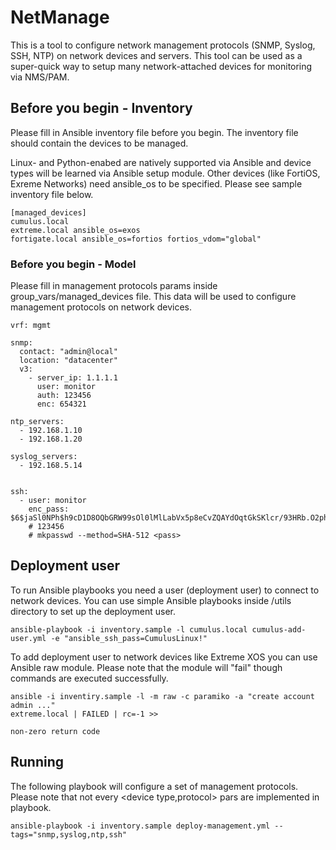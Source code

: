 # NetManage

This is a tool to configure network management protocols (SNMP, Syslog, SSH, NTP) on network devices and servers. This tool can be used as a super-quick way to setup many network-attached devices for monitoring via NMS/PAM.

## Before you begin - Inventory

Please fill in Ansible inventory file before you begin. The inventory file should contain the devices to be managed. 

Linux- and Python-enabed are natively supported via Ansible and device types will be learned via Ansible setup module. Other devices (like FortiOS, Exreme Networks) need ansible_os to be specified.
Please see sample inventory file below.

```
[managed_devices]
cumulus.local
extreme.local ansible_os=exos
fortigate.local ansible_os=fortios fortios_vdom="global"
```

### Before you begin - Model

Please fill in management protocols params inside group_vars/managed_devices file. This data will be used to configure management protocols on network devices.

```
vrf: mgmt

snmp:
  contact: "admin@local"
  location: "datacenter"
  v3:
    - server_ip: 1.1.1.1
      user: monitor
      auth: 123456
      enc: 654321

ntp_servers:
  - 192.168.1.10
  - 192.168.1.20

syslog_servers:
  - 192.168.5.14


ssh:
  - user: monitor
    enc_pass: $6$jaSl0NPh$h9cD1D8OQbGRW99sOl0lMlLabVx5p8eCvZQAYdOqtGkSKlcr/93HRb.O2phIR9FSSI6EOJYLDXUGfVxWyXLEx/
    # 123456
    # mkpasswd --method=SHA-512 <pass>

```

## Deployment user


To run Ansible playbooks you need a user (deployment user) to connect to network devices. You can use simple Ansible playbooks inside /utils directory to set up the deployment  user.


```
ansible-playbook -i inventory.sample -l cumulus.local cumulus-add-user.yml -e "ansible_ssh_pass=CumulusLinux!"
```

To add deployment user to network devices like Extreme XOS you can use Ansible raw module. Please note that the module will "fail" though commands are executed successfully. 


```
ansible -i inventiry.sample -l -m raw -c paramiko -a "create account admin ..."
extreme.local | FAILED | rc=-1 >>

non-zero return code

```


## Running

The following playbook will configure a set of management protocols. Please note that not every <device type,protocol> pars are implemented in playbook. 

```
ansible-playbook -i inventory.sample deploy-management.yml --tags="snmp,syslog,ntp,ssh"
```

